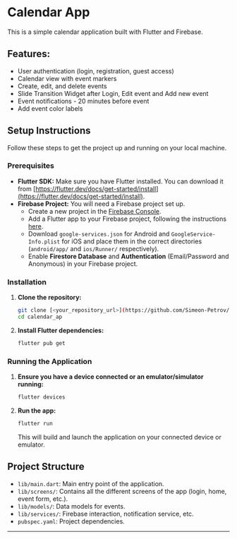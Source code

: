 # Calendar App

This is a simple calendar application built with Flutter and Firebase.

## Features:
- User authentication (login, registration, guest access)
- Calendar view with event markers
- Create, edit, and delete events
- Slide Transition Widget after Login, Edit event and Add new event
- Event notifications - 20 minutes before event
- Add event color labels

## Setup Instructions

Follow these steps to get the project up and running on your local machine.

### Prerequisites

* **Flutter SDK:** Make sure you have Flutter installed. You can download it from [https://flutter.dev/docs/get-started/install](https://flutter.dev/docs/get-started/install).
* **Firebase Project:** You will need a Firebase project set up.
    * Create a new project in the [Firebase Console](https://console.firebase.google.com/).
    * Add a Flutter app to your Firebase project, following the instructions [here](https://firebase.google.com/docs/flutter/setup).
    * Download `google-services.json` for Android and `GoogleService-Info.plist` for iOS and place them in the correct directories (`android/app/` and `ios/Runner/` respectively).
    * Enable **Firestore Database** and **Authentication** (Email/Password and Anonymous) in your Firebase project.

### Installation

1.  **Clone the repository:**
    ```bash
    git clone [<your_repository_url>](https://github.com/Simeon-Petrov/Flutter/tree/main/Final_Exam/calendar_ap)
    cd calendar_ap
    ```

2.  **Install Flutter dependencies:**
    ```bash
    flutter pub get
    ```

### Running the Application

1.  **Ensure you have a device connected or an emulator/simulator running:**
    ```bash
    flutter devices
    ```

2.  **Run the app:**
    ```bash
    flutter run
    ```
    This will build and launch the application on your connected device or emulator.

## Project Structure

- `lib/main.dart`: Main entry point of the application.
- `lib/screens/`: Contains all the different screens of the app (login, home, event form, etc.).
- `lib/models/`: Data models for events.
- `lib/services/`: Firebase interaction, notification service, etc.
- `pubspec.yaml`: Project dependencies.

---
